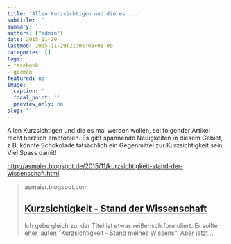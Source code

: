 ```yaml
---
title: 'Allen Kurzsichtigen und die es ...'
subtitle: ''
summary: ''
authors: ["admin"]
date: 2015-11-29
lastmod: 2015-11-29T21:05:09+01:00
categories: []
tags:
- facebook
- german
featured: no
image:
  caption: ''
  focal_point: ''
  preview_only: no
slug: ''
---
```

Allen Kurzsichtigen und die es mal werden wollen, sei folgender Artikel recht herzlich empfohlen. Es gibt spannende Neuigkeiten in diesem Gebiet, z.B. könnte Schokolade tatsächlich ein Gegenmittel zur Kurzsichtigkeit sein. Viel Spass damit!

http://asmaier.blogspot.de/2015/11/kurzsichtigkeit-stand-der-wissenschaft.html
> asmaier.blogspot.com
> ## [Kurzsichtigkeit - Stand der Wissenschaft](http://asmaier.blogspot.de/2015/11/kurzsichtigkeit-stand-der-wissenschaft.html)
>
>   Ich gebe gleich zu, der Titel ist etwas reißerisch formuliert. Er sollte eher lauten "Kurzsichtigkeit - Stand meines Wissens". Aber jetzt...


